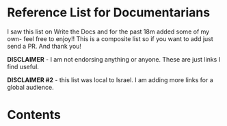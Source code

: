 # Reference List for Documentarians


I saw this list on Write the Docs and for the past 18m added some of my own- feel free to enjoy!!
This is a composite list so if you want to add just send a PR. And thank you!

**DISCLAIMER** - I am not endorsing anything or anyone. These are just links I find useful. 

**DISCLAIMER #2** - this list was local to Israel. I am adding more links for a global audience.

# Contents

